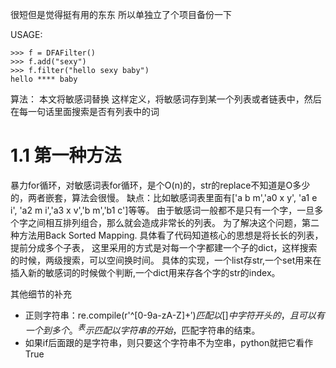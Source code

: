 很短但是觉得挺有用的东东
所以单独立了个项目备份一下

USAGE:

    >>> f = DFAFilter()
    >>> f.add("sexy")
    >>> f.filter("hello sexy baby")
    hello **** baby
    
算法：
本文将敏感词替换  这样定义，将敏感词存到某一个列表或者链表中，然后在每一句话里面搜索是否有列表中的词
# 1.1 第一种方法
暴力for循环，对敏感词表for循环，是个O(n)的，str的replace不知道是O多少的，两者嵌套，算法会很慢。
缺点：比如敏感词表里面有['a b  m','a0   x  y', 'a1  e  i', 'a2  m  i','a3  x  v','b  m','b1  c']等等。
由于敏感词一般都不是只有一个字，一旦多个字之间相互排列组合，那么就会造成非常长的列表。
为了解决这个问题，第二种方法用Back Sorted Mapping. 具体看了代码知道核心的思想是将长长的列表，提前分成多个子表，
这里采用的方式是对每一个字都建一个子的dict，这样搜索的时候，两级搜索，可以空间换时间。
具体的实现，一个list存str,一个set用来在插入新的敏感词的时候做个判断,一个dict用来存各个字的str的index。




其他细节的补充
* 正则字符串：re.compile(r'^[0-9a-zA-Z]+$')匹配以[]中字符开头的，且可以有一个到多个。^表示匹配以字符串的开始，$匹配字符串的结束。
* 如果if后面跟的是字符串，则只要这个字符串不为空串，python就把它看作True

